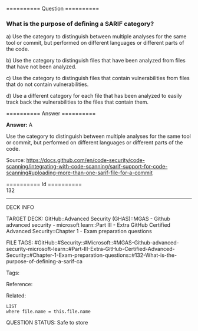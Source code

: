 ========== Question ==========  

### What is the purpose of defining a SARIF category?

a) Use the category to distinguish between multiple analyses for the same tool or commit, but performed on different languages or different parts of the code.

b) Use the category to distinguish files that have been analyzed from files that have not been analyzed.

c) Use the category to distinguish files that contain vulnerabilities from files that do not contain vulnerabilities.

d) Use a different category for each file that has been analyzed to easily track back the vulnerabilities to the files that contain them.  

========== Answer ==========  

**Answer:** A

Use the category to distinguish between multiple analyses for the same tool or commit, but performed on different languages or different parts of the code.

Source: https://docs.github.com/en/code-security/code-scanning/integrating-with-code-scanning/sarif-support-for-code-scanning#uploading-more-than-one-sarif-file-for-a-commit

========== Id ==========  
132

---

DECK INFO

TARGET DECK: GitHub::Advanced Security (GHAS)::MGAS - Github advanced security - microsoft learn::Part III - Extra GitHub Certified Advanced Security::Chapter 1 - Exam preparation questions

FILE TAGS: #GitHub::#Security::#Microsoft::#MGAS-Github-advanced-security-microsoft-learn::#Part-III-Extra-GitHub-Certified-Advanced-Security::#Chapter-1-Exam-preparation-questions::#132-What-is-the-purpose-of-defining-a-sarif-ca

Tags:

Reference:

Related:

```dataview
LIST
where file.name = this.file.name
```

QUESTION STATUS: Safe to store
